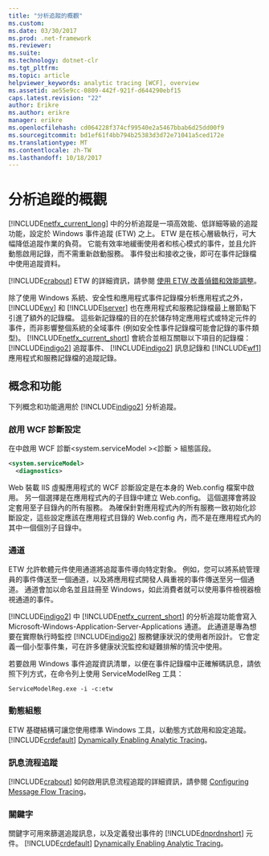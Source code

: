 ```yaml
---
title: "分析追蹤的概觀"
ms.custom: 
ms.date: 03/30/2017
ms.prod: .net-framework
ms.reviewer: 
ms.suite: 
ms.technology: dotnet-clr
ms.tgt_pltfrm: 
ms.topic: article
helpviewer_keywords: analytic tracing [WCF], overview
ms.assetid: ae55e9cc-0809-442f-921f-d644290ebf15
caps.latest.revision: "22"
author: Erikre
ms.author: erikre
manager: erikre
ms.openlocfilehash: cd064228f374cf99540e2a5467bbab6d25dd00f9
ms.sourcegitcommit: bd1ef61f4bb794b25383d3d72e71041a5ced172e
ms.translationtype: MT
ms.contentlocale: zh-TW
ms.lasthandoff: 10/18/2017
---
```

# <a name="analytic-tracing-overview"></a>分析追蹤的概觀
[!INCLUDE[netfx_current_long](../../../../../includes/netfx-current-long-md.md)] 中的分析追蹤是一項高效能、低詳細等級的追蹤功能，設定於 Windows 事件追蹤 (ETW) 之上。 ETW 是在核心層級執行，可大幅降低追蹤作業的負荷。 它能有效率地緩衝使用者和核心模式的事件，並且允許動態啟用記錄，而不需重新啟動服務。 事件發出和接收之後，即可在事件記錄檔中使用追蹤資料。  
  
 [!INCLUDE[crabout](../../../../../includes/crabout-md.md)] ETW 的詳細資訊，請參閱 [使用 ETW 改善偵錯和效能調整](http://go.microsoft.com/fwlink/?LinkId=164781)。  
  
 除了使用 Windows 系統、安全性和應用程式事件記錄檔分析應用程式之外， [!INCLUDE[wv](../../../../../includes/wv-md.md)] 和 [!INCLUDE[lserver](../../../../../includes/lserver-md.md)] 也在應用程式和服務記錄檔最上層節點下引進了額外的記錄檔。 這些新記錄檔的目的在於儲存特定應用程式或特定元件的事件，而非影響整個系統的全域事件 (例如安全性事件記錄檔可能會記錄的事件類型)。 [!INCLUDE[netfx_current_short](../../../../../includes/netfx-current-short-md.md)] 會統合並相互關聯以下項目的記錄檔： [!INCLUDE[indigo2](../../../../../includes/indigo2-md.md)] 追蹤事件、 [!INCLUDE[indigo2](../../../../../includes/indigo2-md.md)] 訊息記錄和 [!INCLUDE[wf1](../../../../../includes/wf1-md.md)] 應用程式和服務記錄檔的追蹤記錄。  
  
## <a name="concepts-and-capabilities"></a>概念和功能  
 下列概念和功能適用於 [!INCLUDE[indigo2](../../../../../includes/indigo2-md.md)] 分析追蹤。  
  
### <a name="enabling-wcf-diagnostics-settings"></a>啟用 WCF 診斷設定  
 在中啟用 WCF 診斷\<system.serviceModel >\<診斷 > 組態區段。  
  
```xml  
<system.serviceModel>  
  <diagnostics>  
```  
  
 Web 裝載 IIS 虛擬應用程式的 WCF 診斷設定是在本身的 Web.config 檔案中啟用。 另一個選擇是在應用程式內的子目錄中建立 Web.config。  這個選擇會將設定套用至子目錄內的所有服務。  為確保針對應用程式內的所有服務一致初始化診斷設定，這些設定應該在應用程式目錄的 Web.config 內，而不是在應用程式內的其中一個個別子目錄中。  
  
### <a name="channels"></a>通道  
 ETW 允許軟體元件使用通道將追蹤事件導向特定對象。 例如，您可以將系統管理員的事件傳送至一個通道，以及將應用程式開發人員重視的事件傳送至另一個通道。 通道會加以命名並且註冊至 Windows，如此消費者就可以使用事件檢視器檢視通道的事件。  
  
 [!INCLUDE[indigo2](../../../../../includes/indigo2-md.md)] 中 [!INCLUDE[netfx_current_short](../../../../../includes/netfx-current-short-md.md)] 的分析追蹤功能會寫入 Microsoft-Windows-Application-Server-Applications 通道。 此通道是專為想要在實際執行時監控 [!INCLUDE[indigo2](../../../../../includes/indigo2-md.md)] 服務健康狀況的使用者所設計。 它會定義一個小型事件集，可在許多健康狀況監控和疑難排解的情況中使用。  
  
 若要啟用 Windows 事件追蹤資訊清單，以便在事件記錄檔中正確解碼訊息，請依照下列方式，在命令列上使用 ServiceModelReg 工具：  
  
 `ServiceModelReg.exe -i -c:etw`  
  
### <a name="dynamic-configuration"></a>動態組態  
 ETW 基礎結構可讓您使用標準 Windows 工具，以動態方式啟用和設定追蹤。 [!INCLUDE[crdefault](../../../../../includes/crdefault-md.md)] [Dynamically Enabling Analytic Tracing](../../../../../docs/framework/wcf/diagnostics/etw/dynamically-enabling-analytic-tracing.md)。  
  
### <a name="message-flow-tracing"></a>訊息流程追蹤  
 [!INCLUDE[crabout](../../../../../includes/crabout-md.md)] 如何啟用訊息流程追蹤的詳細資訊，請參閱 [Configuring Message Flow Tracing](../../../../../docs/framework/wcf/diagnostics/etw/configuring-message-flow-tracing.md)。  
  
### <a name="keywords"></a>關鍵字  
 關鍵字可用來篩選追蹤訊息，以及定義發出事件的 [!INCLUDE[dnprdnshort](../../../../../includes/dnprdnshort-md.md)] 元件。 [!INCLUDE[crdefault](../../../../../includes/crdefault-md.md)] [Dynamically Enabling Analytic Tracing](../../../../../docs/framework/wcf/diagnostics/etw/dynamically-enabling-analytic-tracing.md)。
